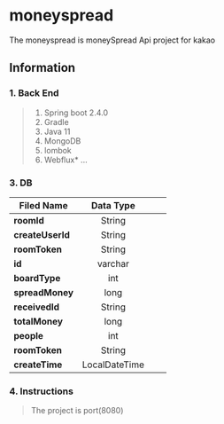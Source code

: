 # moneyspread
The moneyspread is moneySpread Api project for kakao 

## Information
### 1. Back End
> 1. Spring boot 2.4.0
> 2. Gradle
> 3. Java 11
> 4. MongoDB
> 5. lombok
> 6. Webflux*
...

### 3. DB
|  <center>Filed Name</center> |  <center>Data Type</center> |||
|:--------|:--------:|--------:|:--------:|
|**roomId** | <center>String </center> | 
|**createUserId** | <center>String</center> | 
|**roomToken** | <center>String</center> | 
|**id** | <center>varchar </center> | 
|**boardType** | <center>int </center> |
|**spreadMoney** | <center>long </center> |
|**receivedId** | <center>String </center> |
|**totalMoney** | <center>long </center> |
|**people** | <center>int </center> |
|**roomToken** | <center>String</center> |  
|**createTime** | <center>LocalDateTime</center> |

### 4. Instructions
>  The project is port(8080)
